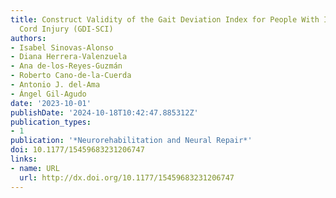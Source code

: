 ```yaml
---
title: Construct Validity of the Gait Deviation Index for People With Incomplete Spinal
  Cord Injury (GDI-SCI)
authors:
- Isabel Sinovas-Alonso
- Diana Herrera-Valenzuela
- Ana de-los-Reyes-Guzmán
- Roberto Cano-de-la-Cuerda
- Antonio J. del-Ama
- Ángel Gil-Agudo
date: '2023-10-01'
publishDate: '2024-10-18T10:42:47.885312Z'
publication_types:
- 1
publication: '*Neurorehabilitation and Neural Repair*'
doi: 10.1177/15459683231206747
links:
- name: URL
  url: http://dx.doi.org/10.1177/15459683231206747
---
```

